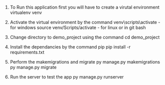 1. To Run this application first you will have to create a virutal environment
virtualenv venv

2. Activate the virtual environment by the command
venv\scripts\activate - for windows
source venv/Scripts/activate - for linux or in git bash

3. Change directory to demo_project using the command
cd demo_project

4. Install the dependancies by the command pip
pip install -r requirements.txt

5. Perform the makemigrations and migrate
py manage.py makemigrations
py manage.py migrate

6. Run the server to test the app
py manage.py runserver